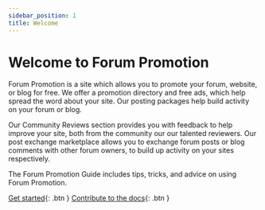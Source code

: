 ```yaml
---
sidebar_position: 1
title: Welcome
---
```


# Welcome to Forum Promotion

Forum Promotion is a site which allows you to promote your forum, website, or blog for free. We offer a promotion directory and free ads, which help spread the word about your site. Our posting packages help build activity on your forum or blog.

Our Community Reviews section provides you with feedback to help improve your site, both from the community our our talented reviewers. Our post exchange marketplace allows you to exchange forum posts or blog comments with other forum owners, to build up activity on your sites respectively.

The Forum Promotion Guide includes tips, tricks, and advice on using Forum Promotion.


[Get started](https://community.forumpromotion.net/){: .btn }
[Contribute to the docs](https://community.forumpromotion.net/){: .btn }

